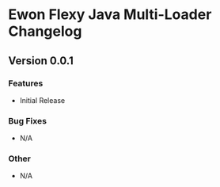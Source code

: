 # Ewon Flexy Java Multi-Loader Changelog

## Version 0.0.1
### Features
- Initial Release
### Bug Fixes
- N/A
### Other
- N/A

